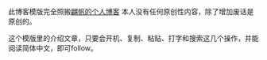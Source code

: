 此博客模版完全照搬[翩帆的个人博客](https://pianfan.github.io/)
本人没有任何原创性内容，除了增加废话是原创的。

这个模版里的介绍文章，只要会开机、复制、粘贴、打字和搜索这几个操作，并能阅读简体中文，即可follow。
